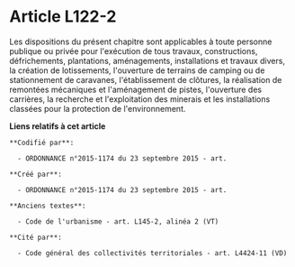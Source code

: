 # Article L122-2

Les dispositions du présent chapitre sont applicables à toute personne publique ou privée pour l'exécution de tous travaux,
constructions, défrichements, plantations, aménagements, installations et travaux divers, la création de lotissements,
l'ouverture de terrains de camping ou de stationnement de caravanes, l'établissement de clôtures, la réalisation de remontées
mécaniques et l'aménagement de pistes, l'ouverture des carrières, la recherche et l'exploitation des minerais et les
installations classées pour la protection de l'environnement.

**Liens relatifs à cet article**

	**Codifié par**:

	  - ORDONNANCE n°2015-1174 du 23 septembre 2015 - art.

	**Créé par**:

	  - ORDONNANCE n°2015-1174 du 23 septembre 2015 - art.

	**Anciens textes**:

	  - Code de l'urbanisme - art. L145-2, alinéa 2 (VT)

	**Cité par**:

	  - Code général des collectivités territoriales - art. L4424-11 (VD)

